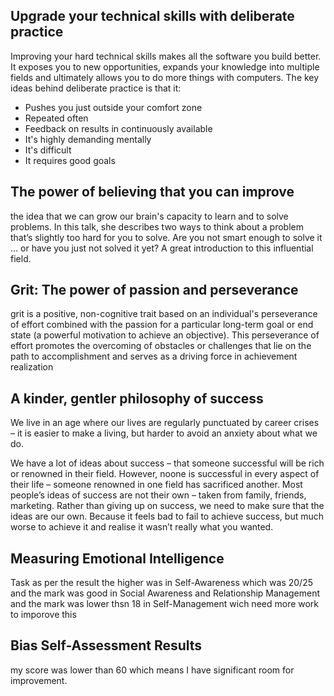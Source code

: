 
## Upgrade your technical skills with deliberate practice

Improving your hard technical skills makes all the software you build better. It exposes you to new opportunities, expands your knowledge into multiple fields and ultimately allows you to do more things with computers.
The key ideas behind deliberate practice is that it:

- Pushes you just outside your comfort zone
- Repeated often
- Feedback on results in continuously available
- It's highly demanding mentally
- It's difficult
- It requires good goals


##  The power of believing that you can improve
 the idea that we can grow our brain's capacity to learn and to solve problems. In this talk, she describes two ways to think about a problem that’s slightly too hard for you to solve. Are you not smart enough to solve it … or have you just not solved it yet? A great introduction to this influential field.
 
 
 
 ##  Grit: The power of passion and perseverance
 grit is a positive, non-cognitive trait based on an individual's perseverance of effort combined with the passion for a particular long-term goal or end state (a powerful motivation to achieve an objective). This perseverance of effort promotes the overcoming of obstacles or challenges that lie on the path to accomplishment and serves as a driving force in achievement realization
 
 ##  A kinder, gentler philosophy of success
 We live in an age where our lives are regularly punctuated by career crises – it is easier to make a living, but harder to avoid an anxiety about what we do.
 
 We have a lot of ideas about success – that someone successful will be rich or renowned in their field. However, noone is successful in every aspect of their life – someone renowned in one field has sacrificed another. Most people’s ideas of success are not their own – taken from family, friends, marketing. Rather than giving up on success, we need to make sure that the ideas are our own. Because it feels bad to fail to achieve success, but much worse to achieve it and realise it wasn’t really what you wanted.
 
 ##  Measuring Emotional Intelligence
Task
as per the result the higher was in Self-Awareness which was 20/25 and the mark was good in Social Awareness and Relationship Management   and the mark was lower thsn 18 in Self-Management wich need more  work to imporove this 


## Bias Self-Assessment Results

my score was lower than 60 which means I  have significant room for improvement. 
